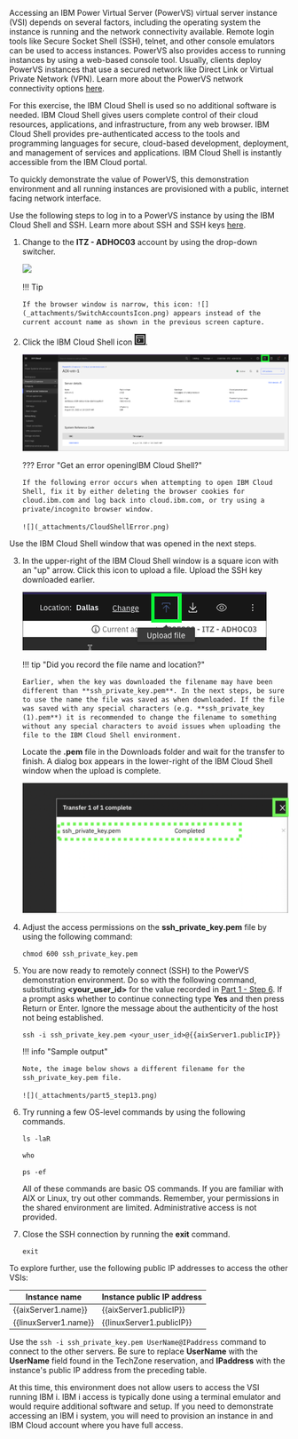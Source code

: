 Accessing an IBM Power Virtual Server (PowerVS) virtual server instance (VSI) depends on several factors, including the operating system the instance is running and the network connectivity available. Remote login tools like Secure Socket Shell (SSH), telnet, and other console emulators can be used to access instances. PowerVS also provides access to running instances by using a web-based console tool. Usually, clients deploy PowerVS instances that use a secured network like Direct Link or Virtual Private Network (VPN). Learn more about the PowerVS network connectivity options <a href="https://cloud.ibm.com/docs/power-iaas?topic=power-iaas-about-virtual-server#public-private-networks" target="_blank">here</a>.

For this exercise, the IBM Cloud Shell is used so no additional software is needed. IBM Cloud Shell gives users complete control of their cloud resources, applications, and infrastructure, from any web browser. IBM Cloud Shell provides pre-authenticated access to the tools and programming languages for secure, cloud-based development, deployment, and management of services and applications. IBM Cloud Shell is instantly accessible from the IBM Cloud portal.

To quickly demonstrate the value of PowerVS, this demonstration environment and all running instances are provisioned with a public, internet facing network interface.

Use the following steps to log in to a PowerVS instance by using the IBM Cloud Shell and SSH. Learn more about SSH and SSH keys <a href="https://en.wikipedia.org/wiki/Secure_Shell" target="_blank">here</a>.

1. Change to the **ITZ - ADHOC03** account by using the drop-down switcher.

   ![](_attachments/SwitchAccounts-final.gif)

   !!! Tip

       If the browser window is narrow, this icon: ![](_attachments/SwitchAccountsIcon.png) appears instead of the current account name as shown in the previous screen capture.

2. Click the IBM Cloud Shell icon ![](_attachments/CloudShellIcon.png).

   ![](_attachments/StartCloudShell-new.png)

   ??? Error "Get an error openingIBM Cloud Shell?"

       If the following error occurs when attempting to open IBM Cloud Shell, fix it by either deleting the browser cookies for cloud.ibm.com and log back into cloud.ibm.com, or try using a private/incognito browser window.

       ![](_attachments/CloudShellError.png)

Use the IBM Cloud Shell window that was opened in the next steps.

3. In the upper-right of the IBM Cloud Shell window is a square icon with an "up" arrow. Click this icon to upload a file. Upload the SSH key downloaded earlier.

   ![](_attachments/part5_step10a.png)

   !!! tip "Did you record the file name and location?"
    
       Earlier, when the key was downloaded the filename may have been different than **ssh_private_key.pem**. In the next steps, be sure to use the name the file was saved as when downloaded. If the file was saved with any special characters (e.g. **ssh_private_key (1).pem**) it is recommended to change the filename to something without any special characters to avoid issues when uploading the file to the IBM Cloud Shell environment.

   Locate the **.pem** file in the Downloads folder and wait for the transfer to finish. A dialog box appears in the lower-right of the IBM Cloud Shell window when the upload is complete.

   ![](_attachments/part5_step10b.png)

4. Adjust the access permissions on the **ssh_private_key.pem** file by using the following command:

   ```
   chmod 600 ssh_private_key.pem
   ```

5. You are now ready to remotely connect (SSH) to the PowerVS demonstration environment. Do so with the following command, substituting **<your_user_id>** for the value recorded in <a href="https://ibm.github.io/SalesEnablement-PowerVS-L3/Part%201/01%20Introduction/" target="_blank">Part 1 - Step 6</a>. If a prompt asks whether to continue connecting type **Yes** and then press Return or Enter. Ignore the message about the authenticity of the host not being established.

   ```
   ssh -i ssh_private_key.pem <your_user_id>@{{aixServer1.publicIP}}
   ```

   !!! info "Sample output"

       Note, the image below shows a different filename for the ssh_private_key.pem file.

       ![](_attachments/part5_step13.png)

6. Try running a few OS-level commands by using the following commands.

   ```
   ls -laR
   ```

   ```
   who
   ```

   ```
   ps -ef
   ```

   All of these commands are basic OS commands. If you are familiar with AIX or Linux, try out other commands. Remember, your permissions in the shared environment are limited. Administrative access is not provided.

7. Close the SSH connection by running the **exit** command.

   ```
   exit
   ```

To explore further, use the following public IP addresses to access the other VSIs:

| Instance name | Instance public IP address |
| ------------- | -------------------------- |
| {{aixServer1.name}} | {{aixServer1.publicIP}} |
| {{linuxServer1.name}} | {{linuxServer1.publicIP}} |

Use the ```ssh -i ssh_private_key.pem UserName@IPaddress``` command to connect to the other servers. Be sure to replace **UserName** with the **UserName** field found in the TechZone reservation, and **IPaddress** with the instance's public IP address from the preceding table.

At this time, this environment does not allow users to access the VSI running IBM i. IBM i access is typically done using a terminal emulator and would require additional software and setup. If you need to demonstrate accessing an IBM i system, you will need to provision an instance in and IBM Cloud account where you have full access. 